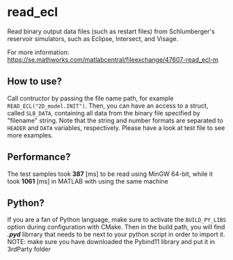 # read_ecl
Read binary output data files (such as restart files) from Schlumberger's reservoir simulators, such as Eclipse, Intersect, and Visage. 

For more information: https://se.mathworks.com/matlabcentral/fileexchange/47607-read_ecl-m

## How to use?
Call contructor by passing the file name path, for example ```READ_ECL("2D_model.INIT")```. Then, you can have an access to a struct, called ```SLB_DATA```, containing all data from the binary file specified by "filename" string. Note that the string and number formats are separated to ```HEADER``` and ```DATA``` variables, respectively. Please have a look at test file to see more examples.

## Performance?
The test samples took **387** [ms] to be read using MinGW 64-bit, while it took **1061** [ms] in MATLAB with using the same machine

## Python?
If you are a fan of Python language, make sure to activate the ```BUILD_PY_LIBS``` option during configuration with CMake. Then in the build path, you will find ***.pyd*** librrary that needs to be next to your python script in order to import it.
NOTE: make sure you have downloaded the Pybind11 library and put it in 3rdParty folder